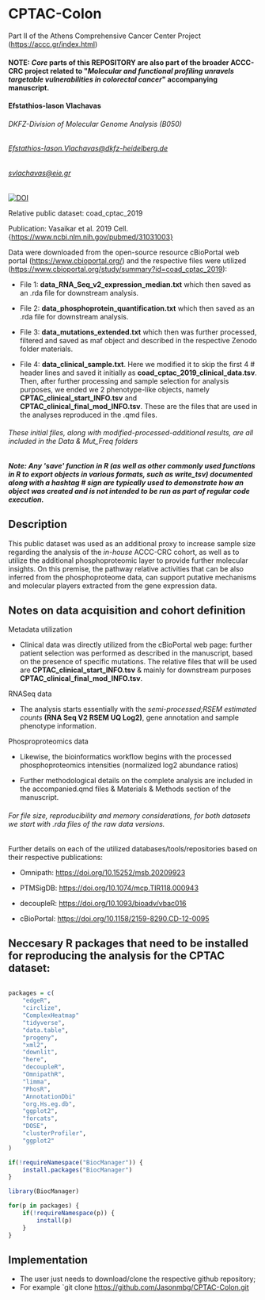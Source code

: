 # CPTAC-Colon
Part II of the Athens Comprehensive Cancer Center Project (https://accc.gr/index.html) 

#### NOTE: *Core* parts of this REPOSITORY are also part of the broader ACCC-CRC project related to "*Molecular and functional profiling unravels targetable vulnerabilities in colorectal cancer*" accompanying manuscript.

#### Efstathios-Iason Vlachavas
###### DKFZ-Division of Molecular Genome Analysis (B050)
###### Efstathios-Iason.Vlachavas@dkfz-heidelberg.de
###### svlachavas@eie.gr

[![DOI](https://zenodo.org/badge/DOI/10.5281/zenodo.10959700.svg)](https://doi.org/10.5281/zenodo.10959700)

Relative public dataset: coad_cptac_2019

Publication: Vasaikar et al. 2019 Cell. {https://www.ncbi.nlm.nih.gov/pubmed/31031003}

Data were downloaded from the open-source resource cBioPortal web portal (https://www.cbioportal.org/)
and the respective files were utilized (https://www.cbioportal.org/study/summary?id=coad_cptac_2019):

- File 1: **data_RNA_Seq_v2_expression_median.txt** which then saved as an .rda file for downstream analysis.

- File 2: **data_phosphoprotein_quantification.txt** which then saved as an .rda file for downstream analysis.

- File 3: **data_mutations_extended.txt** which then was further processed, filtered and saved as maf object and described in the respective Zenodo folder materials.

- File 4: **data_clinical_sample.txt**. Here we modified it to skip the first 4 # header lines and saved it initially as **coad_cptac_2019_clinical_data.tsv**. Then, after further processing and sample selection for analysis purposes, we ended we 2 phenotype-like objects, namely **CPTAC_clinical_start_INFO.tsv** and **CPTAC_clinical_final_mod_INFO.tsv**. These are the files that are used in the analyses reproduced in the .qmd files.

###### These initial files, along with modified-processed-additional results, are all included in the *Data* & *Mut_Freq* folders

##### **Note**: Any 'save' function in R (as well as other commonly used functions in R to export objects in various formats, such as *write_tsv*) documented along with a hashtag # sign are typically used to demonstrate how an object was created and is not intended to be run as part of regular code execution.

## Description

This public dataset was used as an additional proxy to increase sample size regarding the analysis of the *in-house* ACCC-CRC cohort, as well as to utilize the additional phosphoproteomic layer to provide further molecular insights. On this premise, the pathway relative activities that can be also inferred from the phosphoproteome data, can support putative mechanisms and molecular players extracted from the gene expression data.

## Notes on data acquisition and cohort definition

Metadata utilization
- Clinical data was directly utilized from the cBioPortal web page: further patient selection was performed as described in the manuscript, based on the presence of specific mutations. The relative files that will be used are **CPTAC_clinical_start_INFO.tsv** & mainly for downstream purposes **CPTAC_clinical_final_mod_INFO.tsv**.

RNASeq data
- The analysis starts essentially with the *semi-processed;RSEM estimated counts* 
**(RNA Seq V2 RSEM UQ Log2)**, gene annotation and sample phenotype information.

Phosproproteomics data
- Likewise, the bioinformatics workflow begins with the processed phosphoproteomics intensities (normalized log2 abundance ratios)

- Further methodological details on the complete analysis are included in the accompanied.qmd files & Materials & Methods section of the manuscript.

###### For file size, reproducibility and memory considerations, for both datasets we start with .rda files of the raw data versions.

Further details on each of the utilized databases/tools/repositories based on their respective publications:

- Omnipath: https://doi.org/10.15252/msb.20209923

- PTMSigDB: https://doi.org/10.1074/mcp.TIR118.000943

- decoupleR: https://doi.org/10.1093/bioadv/vbac016

- cBioPortal: https://doi.org/10.1158/2159-8290.CD-12-0095

## Neccesary R packages that need to be installed for reproducing the analysis for the CPTAC dataset:

```r

packages = c(
    "edgeR",
    "circlize",
    "ComplexHeatmap"
    "tidyverse",
    "data.table",
    "progeny",
    "xml2",
    "downlit",
    "here",
    "decoupleR",
    "OmnipathR",
    "limma",
    "PhosR",
    "AnnotationDbi"
    "org.Hs.eg.db",
    "ggplot2",
    "forcats",
    "DOSE",
    "clusterProfiler",
    "ggplot2"
)

if(!requireNamespace("BiocManager")) {
    install.packages("BiocManager")
}

library(BiocManager)

for(p in packages) {
    if(!requireNamespace(p)) {
        install(p)
    }
}

```
## Implementation

- The user just needs to download/clone the respective github repository;
- For example `git clone https://github.com/Jasonmbg/CPTAC-Colon.git
